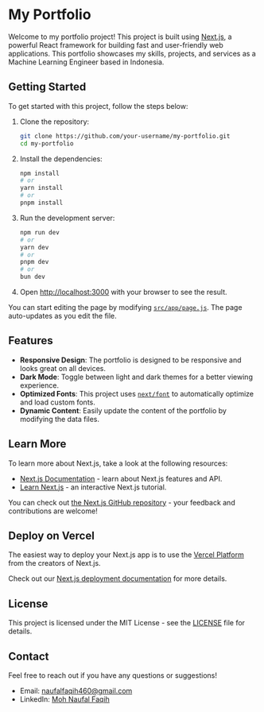 # My Portfolio

Welcome to my portfolio project! This project is built using [Next.js](https://nextjs.org), a powerful React framework for building fast and user-friendly web applications. This portfolio showcases my skills, projects, and services as a Machine Learning Engineer based in Indonesia.

## Getting Started

To get started with this project, follow the steps below:

1. Clone the repository:

   ```bash
   git clone https://github.com/your-username/my-portfolio.git
   cd my-portfolio
   ```

2. Install the dependencies:

   ```bash
   npm install
   # or
   yarn install
   # or
   pnpm install
   ```

3. Run the development server:

   ```bash
   npm run dev
   # or
   yarn dev
   # or
   pnpm dev
   # or
   bun dev
   ```

4. Open [http://localhost:3000](http://localhost:3000) with your browser to see the result.

You can start editing the page by modifying [`src/app/page.js`](src/app/page.js). The page auto-updates as you edit the file.

## Features

- **Responsive Design**: The portfolio is designed to be responsive and looks great on all devices.
- **Dark Mode**: Toggle between light and dark themes for a better viewing experience.
- **Optimized Fonts**: This project uses [`next/font`](https://nextjs.org/docs/app/building-your-application/optimizing/fonts) to automatically optimize and load custom fonts.
- **Dynamic Content**: Easily update the content of the portfolio by modifying the data files.

## Learn More

To learn more about Next.js, take a look at the following resources:

- [Next.js Documentation](https://nextjs.org/docs) - learn about Next.js features and API.
- [Learn Next.js](https://nextjs.org/learn) - an interactive Next.js tutorial.

You can check out [the Next.js GitHub repository](https://github.com/vercel/next.js) - your feedback and contributions are welcome!

## Deploy on Vercel

The easiest way to deploy your Next.js app is to use the [Vercel Platform](https://vercel.com/new?utm_medium=default-template&filter=next.js&utm_source=create-next-app&utm_campaign=create-next-app-readme) from the creators of Next.js.

Check out our [Next.js deployment documentation](https://nextjs.org/docs/app/building-your-application/deploying) for more details.

## License

This project is licensed under the MIT License - see the [LICENSE](LICENSE) file for details.

## Contact

Feel free to reach out if you have any questions or suggestions!

- Email: naufalfaqih460@gmail.com
- LinkedIn: [Moh Naufal Faqih](https://www.linkedin.com/in/naufal-faqih/)
